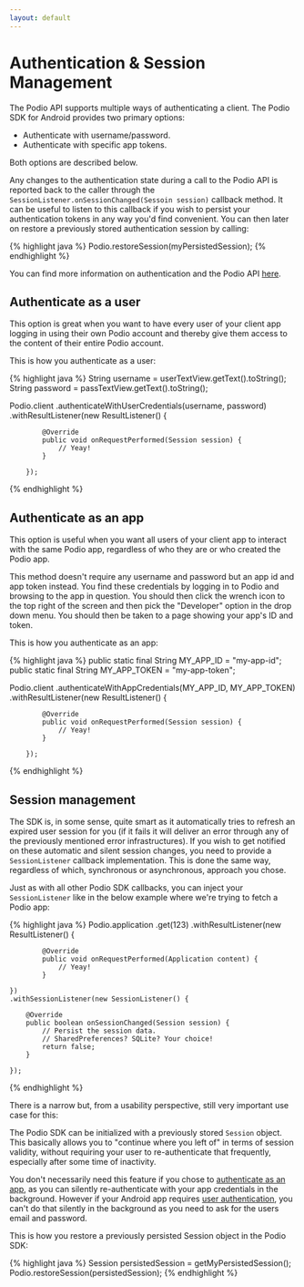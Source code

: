 ```yaml
---
layout: default
---
```

# Authentication & Session Management
The Podio API supports multiple ways of authenticating a client. The Podio SDK for Android provides two primary options:

* Authenticate with username/password.
* Authenticate with specific app tokens.

Both options are described below.

Any changes to the authentication state during a call to the Podio API is reported back to the caller through the `SessionListener.onSessionChanged(Sessoin session)` callback method. It can be useful to listen to this callback if you wish to persist your authentication tokens in any way you'd find convenient. You can then later on restore a previously stored authentication session by calling:

{% highlight java %}
Podio.restoreSession(myPersistedSession);
{% endhighlight %}

You can find more information on authentication and the Podio API [here](https://developers.podio.com/authentication).

## Authenticate as a user
This option is great when you want to have every user of your client app logging in using their own Podio account and thereby give them access to the content of their entire Podio account.

This is how you authenticate as a user:

{% highlight java %}
String username = userTextView.getText().toString();
String password = passTextView.getText().toString();

Podio.client
        .authenticateWithUserCredentials(username, password)
        .withResultListener(new ResultListener<Session>() {

            @Override
            public void onRequestPerformed(Session session) {
                // Yeay!
            }

        });
{% endhighlight %}

## Authenticate as an app
This option is useful when you want all users of your client app to interact with the same Podio app, regardless of who they are or who created the Podio app. 

This method doesn't require any username and password but an app id and app token instead. You find these credentials by logging in to Podio and browsing to the app in question. You should then click the wrench icon to the top right of the screen and then pick the "Developer" option in the drop down menu. You should then be taken to a page showing your app's ID and token.

This is how you authenticate as an app:

{% highlight java %}
public static final String MY_APP_ID = "my-app-id";
public static final String MY_APP_TOKEN = "my-app-token";

Podio.client
        .authenticateWithAppCredentials(MY_APP_ID, MY_APP_TOKEN)
        .withResultListener(new ResultListener<Session>() {

            @Override
            public void onRequestPerformed(Session session) {
                // Yeay!
            }

        });
{% endhighlight %}

## Session management
The SDK is, in some sense, quite smart as it automatically tries to refresh an expired user session for you (if it fails it will deliver an error through any of the previously mentioned error infrastructures). If you wish to get notified on these automatic and silent session changes, you need to provide a `SessionListener` callback implementation. This is done the same way, regardless of which, synchronous or asynchronous, approach you chose.

Just as with all other Podio SDK callbacks, you can inject your `SessionListener` like in the below example where we're trying to fetch a Podio app:

{% highlight java %}
Podio.application
    .get(123)
    .withResultListener(new ResultListener<Application>() {

            @Override
            public void onRequestPerformed(Application content) {
                // Yeay!
            }

    })
    .withSessionListener(new SessionListener() {

        @Override
        public boolean onSessionChanged(Session session) {
            // Persist the session data.
            // SharedPreferences? SQLite? Your choice!
            return false;
        }

    });
{% endhighlight %}

There is a narrow but, from a usability perspective, still very important use case for this:

The Podio SDK can be initialized with a previously stored `Session` object. This basically allows you to "continue where you left of" in terms of session validity, without requiring your user to re-authenticate that frequently, especially after some time of inactivity.

You don't necessarily need this feature if you chose to [authenticate as an app](https://developers.podio.com/authentication/app_auth), as you can silently re-authenticate with your app credentials in the background. However if your Android app requires [user authentication](https://developers.podio.com/authentication/username_password), you can't do that silently in the background as you need to ask for the users email and password.

This is how you restore a previously persisted Session object in the Podio SDK:

{% highlight java %}
Session persistedSession = getMyPersistedSession();
Podio.restoreSession(persistedSession);
{% endhighlight %}
